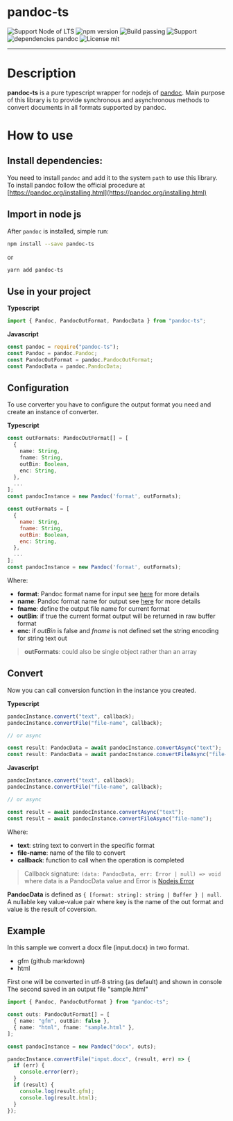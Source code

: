 # pandoc-ts

![Support Node of LTS](https://img.shields.io/badge/node-LTS-brightgreen.svg?style=plastic) ![npm version](https://img.shields.io/badge/npm-7.16.0-brightgreen.svg?style=plastic) ![Build passing](https://img.shields.io/badge/build-passing%20Typescript-brightgreen.svg?style=plastic) ![Support](https://img.shields.io/badge/support-javascript%20|%20typescript-brightgreen.svg?style=plastic) ![dependencies pandoc](https://img.shields.io/badge/dependencies-pandoc-blue.svg?style=plastic) ![License mit](https://img.shields.io/badge/license-MIT-blue.svg?style=plastic)

---

# Description

**pandoc-ts** is a pure typescript wrapper for nodejs of [pandoc](https://pandoc.org). Main purpose of this library is to provide synchronous and asynchronous methods to convert documents in all formats supported by pandoc.

# How to use

## Install dependencies:

You need to install `pandoc` and add it to the system `path` to use this library.  
To install pandoc follow the official procedure at [https://pandoc.org/installing.html](https://pandoc.org/installing.html)

## Import in node js

After `pandoc` is installed, simple run:

```sh
npm install --save pandoc-ts
```

or

```sh
yarn add pandoc-ts
```

## Use in your project

**Typescript**

```ts
import { Pandoc, PandocOutFormat, PandocData } from "pandoc-ts";
```

**Javascript**

```js
const pandoc = require("pandoc-ts");
const Pandoc = pandoc.Pandoc;
const PandocOutFormat = pandoc.PandocOutFormat;
const PandocData = pandoc.PandocData;
```

## Configuration

To use corverter you have to configure the output format you need and create an instance of converter.

**Typescript**

```ts
const outFormats: PandocOutFormat[] = [
  {
    name: String,
    fname: String,
    outBin: Boolean,
    enc: String,
  },
  ...
];
const pandocInstance = new Pandoc('format', outFormats);
```

```js
const outFormats = [
  {
    name: String,
    fname: String,
    outBin: Boolean,
    enc: String,
  },
  ...
];
const pandocInstance = new Pandoc('format', outFormats);
```

Where:

- **format**: Pandoc format name for input see [here](https://pandoc.org/MANUAL.html#general-options) for more details
- **name**: Pandoc format name for output see [here](https://pandoc.org/MANUAL.html#general-options) for more details
- **fname**: define the output file name for current format
- **outBin**: if true the current format output will be returned in raw buffer format
- **enc**: if _outBin_ is false and _fname_ is not defined set the string encoding for string text out

> **outFormats**: could also be single object rather than an array

## Convert

Now you can call conversion function in the instance you created.

**Typescript**

```ts
pandocInstance.convert("text", callback);
pandocInstance.convertFile("file-name", callback);

// or async

const result: PandocData = await pandocInstance.convertAsync("text");
const result: PandocData = await pandocInstance.convertFileAsync("file-name");
```

**Javascript**

```js
pandocInstance.convert("text", callback);
pandocInstance.convertFile("file-name", callback);

// or async

const result = await pandocInstance.convertAsync("text");
const result = await pandocInstance.convertFileAsync("file-name");
```

Where:

- **text**: string text to convert in the specific format
- **file-name**: name of the file to convert
- **callback**: function to call when the operation is completed

> Callback signature: `(data: PandocData, err: Error | null) => void`  
> where data is a PandocData value and Error is [Nodejs Error](https://nodejs.org/api/errors.html#errors_class_error)

**PandocData** is defined as `{ [format: string]: string | Buffer } | null`.  
A nullable key value-value pair where key is the name of the out format and value is the result of coversion.

## Example

In this sample we convert a docx file (input.docx) in two format.

- gfm (github markdown)
- html

First one will be converted in utf-8 string (as default) and shown in console  
The second saved in an output file "sample.html"

```ts
import { Pandoc, PandocOutFormat } from "pandoc-ts";

const outs: PandocOutFormat[] = [
  { name: "gfm", outBin: false },
  { name: "html", fname: "sample.html" },
];

const pandocInstance = new Pandoc("docx", outs);

pandocInstance.convertFile("input.docx", (result, err) => {
  if (err) {
    console.error(err);
  }
  if (result) {
    console.log(result.gfm);
    console.log(result.html);
  }
});
```
